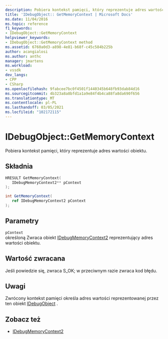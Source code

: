 ```yaml
---
description: Pobiera kontekst pamięci, który reprezentuje adres wartości obiektu.
title: 'IDebugObject:: GetMemoryContext | Microsoft Docs'
ms.date: 11/04/2016
ms.topic: reference
f1_keywords:
- IDebugObject::GetMemoryContext
helpviewer_keywords:
- IDebugObject::GetMemoryContext method
ms.assetid: 6760a0d3-a898-4e81-b68f-c45c584b225b
author: acangialosi
ms.author: anthc
manager: jmartens
ms.workload:
- vssdk
dev_langs:
- CPP
- CSharp
ms.openlocfilehash: 9fabcee7bc0f4501f1440345b648fb93dab84d16
ms.sourcegitcommit: 4b323a8a8bfd1a1a9e84f4b4ca88fa8da690f656
ms.translationtype: MT
ms.contentlocale: pl-PL
ms.lasthandoff: 03/05/2021
ms.locfileid: "102172115"
---
```

# <a name="idebugobjectgetmemorycontext"></a>IDebugObject::GetMemoryContext
Pobiera kontekst pamięci, który reprezentuje adres wartości obiektu.

## <a name="syntax"></a>Składnia

```cpp
HRESULT GetMemoryContext( 
   IDebugMemoryContext2** pContext
);
```

```csharp
int GetMemoryContext(
   ref IDebugMemoryContext2 pContext
);
```

## <a name="parameters"></a>Parametry
`pContext`\
określoną Zwraca obiekt [IDebugMemoryContext2](../../../extensibility/debugger/reference/idebugmemorycontext2.md) reprezentujący adres wartości obiektu.

## <a name="return-value"></a>Wartość zwracana
 Jeśli powiedzie się, zwraca S_OK; w przeciwnym razie zwraca kod błędu.

## <a name="remarks"></a>Uwagi
 Zwrócony kontekst pamięci określa adres wartości reprezentowanej przez ten obiekt [IDebugObject](../../../extensibility/debugger/reference/idebugobject.md) .

## <a name="see-also"></a>Zobacz też
- [IDebugMemoryContext2](../../../extensibility/debugger/reference/idebugmemorycontext2.md)
